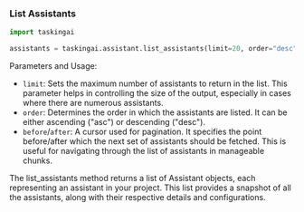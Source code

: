### List Assistants

```python
import taskingai

assistants = taskingai.assistant.list_assistants(limit=20, order="desc")
```

Parameters and Usage:

- `limit`: Sets the maximum number of assistants to return in the list. This parameter helps in controlling the size of the output, especially in cases where there are numerous assistants.
- `order`: Determines the order in which the assistants are listed. It can be either ascending ("asc") or descending ("desc").
- `before`/`after`: A cursor used for pagination. It specifies the point before/after which the next set of assistants should be fetched. This is useful for navigating through the list of assistants in manageable chunks.

The list_assistants method returns a list of Assistant objects, each representing an assistant in your project.
This list provides a snapshot of all the assistants, along with their respective details and configurations.
